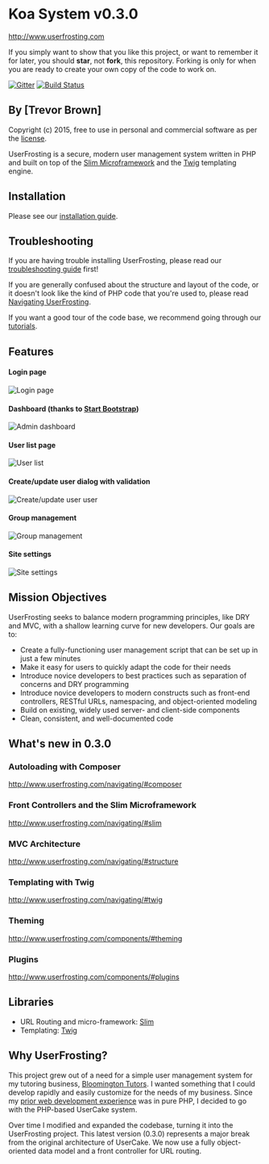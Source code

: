 # Koa System v0.3.0

http://www.userfrosting.com

If you simply want to show that you like this project, or want to remember it for later, you should **star**, not **fork**, this repository.  Forking is only for when you are ready to create your own copy of the code to work on.

[![Gitter](https://badges.gitter.im/Join%20Chat.svg)](https://gitter.im/tbrown0139/k?utm_source=badge&utm_medium=badge&utm_campaign=pr-badge)
[![Build Status](https://travis-ci.org/tbrown0139/k.svg?branch=master)](https://travis-ci.org/tbrown0139/k)


## By [Trevor Brown]

Copyright (c) 2015, free to use in personal and commercial software as per the [license](licenses/UserFrosting.md).

UserFrosting is a secure, modern user management system written in PHP and built on top of the [Slim Microframework](http://www.slimframework.com/) and the [Twig](http://twig.sensiolabs.org/) templating engine.

## Installation

Please see our [installation guide](http://www.userfrosting.com/installation/).

## Troubleshooting

If you are having trouble installing UserFrosting, please read our [troubleshooting guide](http://www.userfrosting.com/troubleshooting) first!

If you are generally confused about the structure and layout of the code, or it doesn't look like the kind of PHP code that you're used to, please read [Navigating UserFrosting](http://www.userfrosting.com/navigating).  

If you want a good tour of the code base, we recommend going through our [tutorials](http://www.userfrosting.com/tutorials).

## Features

#### Login page
![Login page](/screenshots/login.png "Login page")
#### Dashboard (thanks to [Start Bootstrap](http://startbootstrap.com))
![Admin dashboard](/screenshots/dashboard.png "Admin dashboard")
#### User list page
![User list](/screenshots/users.png "User list page")
#### Create/update user dialog with validation
![Create/update user user](/screenshots/update_user.png "Create/update user dialog")
#### Group management
![Group management](/screenshots/groups.png "Group management page")
#### Site settings
![Site settings](/screenshots/site_settings.png "Site settings page")

## Mission Objectives

UserFrosting seeks to balance modern programming principles, like DRY and MVC, with a shallow learning curve for new developers.  Our goals are to:

- Create a fully-functioning user management script that can be set up in just a few minutes
- Make it easy for users to quickly adapt the code for their needs
- Introduce novice developers to best practices such as separation of concerns and DRY programming
- Introduce novice developers to modern constructs such as front-end controllers, RESTful URLs, namespacing, and object-oriented modeling
- Build on existing, widely used server- and client-side components
- Clean, consistent, and well-documented code


## What's new in 0.3.0

### Autoloading with Composer

http://www.userfrosting.com/navigating/#composer

### Front Controllers and the Slim Microframework

http://www.userfrosting.com/navigating/#slim

### MVC Architecture

http://www.userfrosting.com/navigating/#structure

### Templating with Twig

http://www.userfrosting.com/navigating/#twig

### Theming

http://www.userfrosting.com/components/#theming

### Plugins

http://www.userfrosting.com/components/#plugins

## Libraries

- URL Routing and micro-framework: [Slim](http://www.slimframework.com/)
- Templating: [Twig](http://twig.sensiolabs.org/)

## Why UserFrosting?

This project grew out of a need for a simple user management system for my tutoring business, [Bloomington Tutors](https://bloomingtontutors.com).  I wanted something that I could develop rapidly and easily customize for the needs of my business.  Since my [prior web development experience](http://alexanderweissman.com/projects/) was in pure PHP, I decided to go with the PHP-based UserCake system.

Over time I modified and expanded the codebase, turning it into the UserFrosting project.  This latest version (0.3.0) represents a major break from the original architecture of UserCake.  We now use a fully object-oriented data model and a front controller for URL routing.
